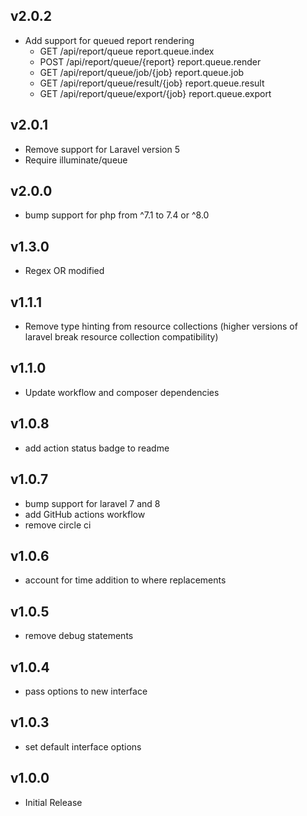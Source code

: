 ## v2.0.2

+ Add support for queued report rendering
  + GET /api/report/queue              report.queue.index
  + POST /api/report/queue/{report}    report.queue.render
  + GET /api/report/queue/job/{job}    report.queue.job
  + GET /api/report/queue/result/{job} report.queue.result
  + GET /api/report/queue/export/{job} report.queue.export

## v2.0.1

+ Remove support for Laravel version 5
+ Require illuminate/queue

## v2.0.0

+ bump support for php from ^7.1 to 7.4 or ^8.0

## v1.3.0

+ Regex OR modified 

## v1.1.1

+ Remove type hinting from resource collections (higher versions of laravel break resource 
  collection compatibility)

## v1.1.0

+ Update workflow and composer dependencies

## v1.0.8

+ add action status badge to readme

## v1.0.7

+ bump support for laravel 7 and 8
+ add GitHub actions workflow
+ remove circle ci

## v1.0.6

+ account for time addition to where replacements

## v1.0.5

+ remove debug statements

## v1.0.4

+ pass options to new interface

## v1.0.3

+ set default interface options

## v1.0.0

+ Initial Release